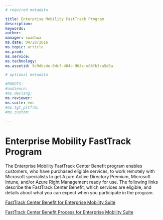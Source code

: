 ```yaml
---
# required metadata

title: Enterprise Mobility FastTrack Program
description:
keywords:
author: 
manager: swadhwa
ms.date: 04/28/2016
ms.topic: article
ms.prod:
ms.service:
ms.technology:
ms.assetid: 9c9dbc4e-0dcf-404c-964c-e68fb3ca5d5a

# optional metadata

#ROBOTS:
#audience:
#ms.devlang:
ms.reviewer: 
ms.suite: ems
#ms.tgt_pltfrm:
#ms.custom:

---
```


# Enterprise Mobility FastTrack Program
The Enterprise Mobility FastTrack Center Benefit program enables customers, who have purchased eligible services, to work remotely with Microsoft specialists to get Azure Active Directory Premium, Microsoft Intune, and/or Azure Right Management ready for use. The following links describe the FastTrack Center Benefit, which services are eligible, and details about what you can expect when you participate in the program.

[FastTrack Center Benefit for Enterprise Mobility Suite](fasttrack-center-benefit-for-enterprise-mobility-suite-ems.md)

[FastTrack Center Benefit Process for Enterprise Mobility Suite](fasttrack-center-benefit-process-for-enterprise-mobility-suite-ems.md)



